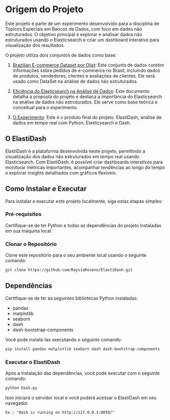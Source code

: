 # Origem do Projeto

Este projeto é parte de um experimento desenvolvido para a disciplina de Tópicos Especiais em Bancos de Dados, com foco em dados não estruturados. O objetivo principal é explorar e analisar dados não estruturados usando o Elasticsearch e criar um dashboard interativo para visualização dos resultados.

O projeto utiliza dois conjuntos de dados como base:

1. [Brazilian E-commerce Dataset por Olist](https://gamma.app/docs/Brazilian-E-commerce-DataSet-por-Olist-sievdfhkbil3v1e?mode=doc): Este conjunto de dados contém informações sobre pedidos de e-commerce no Brasil, incluindo dados de produtos, vendedores, clientes e avaliações de clientes. Ele será usado como DataSet na análise de dados não estruturados.

2. [Eficiência do Elasticsearch na Análise de Dados](https://gamma.app/docs/Eficiencia-do-Elasticsearch-na-Analise-de-Dados-36fc7s8xuhqq4um?mode=doc): Este documento detalha a proposta do projeto e destaca a importância do Elasticsearch na análise de dados não estruturados. Ele serve como base teórica e conceitual para o experimento.

3.  [O Experimento](https://gamma.app/docs/Experimento--ozajxkxpphqfhbu): Este é o produto final do projeto. ElastiDash, análise de dados em tempo real com Python, Elasticsearch e Dash.
## O ElastiDash

ElastiDash é a plataforma desenvolvida neste projeto, permitindo a visualização dos dados não estruturados em tempo real usando Elasticsearch. Com ElastiDash, é possível criar dashboards interativos para monitorar métricas importantes, acompanhar tendências ao longo do tempo e explorar insights detalhados com gráficos flexíveis.

## Como Instalar e Executar

Para instalar e executar este projeto localmente, siga estas etapas simples:

### Pré-requisitos

Certifique-se de ter Python e todas as dependências do projeto instaladas em sua máquina local.

### Clonar o Repositório

Clone este repositório para o seu ambiente local usando o seguinte comando:

```bash
git clone https://github.com/RayssaRoseno/ElastiDash.git
```

## Dependências

Certifique-se de ter as seguintes bibliotecas Python instaladas:

- pandas
- matplotlib
- seaborn
- dash
- dash-bootstrap-components

Você pode instalá-las executando o seguinte comando:

```bash
pip install pandas matplotlib seaborn dash dash-bootstrap-components
```
### Executar o ElastiDash

Após a instalação das dependências, você pode executar com o seguinte comando:

```bash
python Dash.py
```

Isso iniciará o servidor local e você poderá acessar o ElastiDash em seu navegador.

```bashe
Ex.: "Dash is running on http://127.0.0.1:8050/"
```
